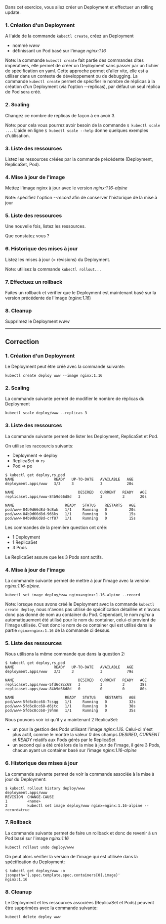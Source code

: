 Dans cet exercice, vous allez créer un Deployment et effectuer un rolling update.

### 1. Création d'un Deployment

A l'aide de la commande `kubectl create`, créez un Deployment
- nommé *www*
- définissant un Pod basé sur l'image *nginx:1.16*

Note: la commande `kubectl create` fait partie des commandes dites impératives, elle permet de créer un Deployment sans passer par un fichier de spécification en yaml. Cette approche permet d'aller vite, elle est a utiliser dans un contexte de développement ou de debugging. La commande `kubectl create` permet de spécifier le nombre de réplicas à la création d'un Deployment (via l'option --replicas), par défaut un seul réplica de Pod sera créé.

### 2. Scaling

Changez ce nombre de replicas de façon à en avoir 3.

Note: pour cela vous pourrez avoir besoin de la commande `$ kubectl scale ...`. L'aide en ligne `$ kubectl scale --help` donne quelques exemples d'utilisation.

### 3. Liste des ressources

Listez les ressources créées par la commande précédente (Deployment, ReplicaSet, Pod).

### 4. Mise à jour de l'image

Mettez l'image nginx à jour avec le version *nginx:1.16-alpine*

Note: spécifiez l'option *--record*  afin de conserver l'historique de la mise à jour

### 5. Liste des ressources

Une nouvelle fois, listez les ressources.

Que constatez vous ?

### 6. Historique des mises à jour

Listez les mises à jour (= révisions) du Deployment.

Note: utilisez la commande `kubectl rollout...`

### 7. Effectuez un rollback

Faites un rollback et vérifier que le Deployment est maintenant basé sur la version précédente de l'image (*nginx:1.16*)

### 8. Cleanup

Supprimez le Deployment *www*

---

## Correction

### 1. Création d'un Deployment

Le Deployment peut être créé avec la commande suivante:

```
kubectl create deploy www --image nginx:1.16
```

### 2. Scaling

La commande suivante permet de modifier le nombre de réplicas du Deployment

```
kubectl scale deploy/www --replicas 3
```

### 3. Liste des ressources

La commande suivante permet de lister les Deployment, ReplicaSet et Pod.

On utilise les raccourcis suivants:
- Deployment => deploy
- ReplicaSet => rs
- Pod        => po

```
$ kubectl get deploy,rs,pod
NAME                  READY   UP-TO-DATE   AVAILABLE   AGE
deployment.apps/www   3/3     3            3           20s

NAME                             DESIRED   CURRENT   READY   AGE
replicaset.apps/www-84b9d66d8d   3         3         3       20s

NAME                       READY   STATUS    RESTARTS   AGE
pod/www-84b9d66d8d-5d8wk   1/1     Running   0          20s
pod/www-84b9d66d8d-966ks   1/1     Running   0          15s
pod/www-84b9d66d8d-crf87   1/1     Running   0          15s
```

Les commandes de la première question ont créé:
- 1 Deployment
- 1 ReplicaSet
- 3 Pods

Le ReplicaSet assure que les 3 Pods sont actifs.

### 4. Mise à jour de l'image

La commande suivante permet de mettre à jour l'image avec la version *nginx:1.16-alpine*.

```
kubectl set image deploy/www nginx=nginx:1.16-alpine --record
```

Note: lorsque nous avons créé le Deployment avec la commande `kubectl create deploy`, nous n'avons pas utilisé de spécification détaillée et n'avons donc pas donné de nom au container du Pod. Cependant, le nom *nginx* a automatiquement été utilisé pour le nom du container, celui-ci provient de l'image utilisée. C'est donc le nom de ce container qui est utilisé dans la partie `nginx=nginx:1.16` de la commande ci dessus.

### 5. Liste des ressources

Nous utilisons la même commande que dans la question 2:

```
$ kubectl get deploy,rs,pod
NAME                  READY   UP-TO-DATE   AVAILABLE   AGE
deployment.apps/www   3/3     3            3           79s

NAME                             DESIRED   CURRENT   READY   AGE
replicaset.apps/www-5fd6c8cc68   3         3         3       38s
replicaset.apps/www-84b9d66d8d   0         0         0       80s

NAME                       READY   STATUS    RESTARTS   AGE
pod/www-5fd6c8cc68-7csqg   1/1     Running   0          32s
pod/www-5fd6c8cc68-d6jtc   1/1     Running   0          38s
pod/www-5fd6c8cc68-j9hmn   1/1     Running   0          35s
```

Nous pouvons voir ici qu'il y a maintenant 2 ReplicaSet:
- un pour la gestion des Pods utilisant l'image *nginx:1.16*. Celui-ci n'est plus actif, comme le montre la valeur *0* des champs *DESIRED*, *CURRENT* et *READY* relatifs aux Pods gérés par le ReplicaSet
- un second qui a été créé lors de la mise à jour de l'image, il gère 3 Pods, chacun ayant un container basé sur l'image *nginx:1.16-alpine*

### 6. Historique des mises à jour

La commande suivante permet de voir la commande associée à la mise à jour du Deployment:

```
$ kubectl rollout history deploy/www
deployment.apps/www
REVISION  CHANGE-CAUSE
1         <none>
2         kubectl set image deploy/www nginx=nginx:1.16-alpine --record=true
```

### 7. Rollback

La commande suivante permet de faire un rollback et donc de revenir à un Pod basé sur l'image *nginx:1.16*

```
kubectl rollout undo deploy/www
```

On peut alors vérifier la version de l'image qui est utilisée dans la spécification du Deployment:

```
$ kubectl get deploy/www -o jsonpath='{.spec.template.spec.containers[0].image}'
nginx:1.16
```

### 8. Cleanup

Le Deployment et les ressources associées (ReplicaSet et Pods) peuvent être supprimées avec la commande suivante:

```
kubectl delete deploy www
```

